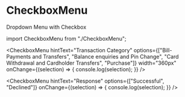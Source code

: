 # CheckboxMenu
Dropdown Menu with Checkbox

import CheckboxMenu from "./CheckboxMenu";

<CheckboxMenu
    hintText="Transaction Category"
    options={["Bill-Payments and Transfers", "Balance enquiries and Pin Change", "Card Withdrawal and Cardholder Transfers", "Purchase"]}
    width="360px"
    onChange={(selection) => {
        console.log(selection);
    }}
/>

<CheckboxMenu
    hintText="Response"
    options={["Successful", "Declined"]}
    onChange={(selection) => {
        console.log(selection);
    }}
/>
